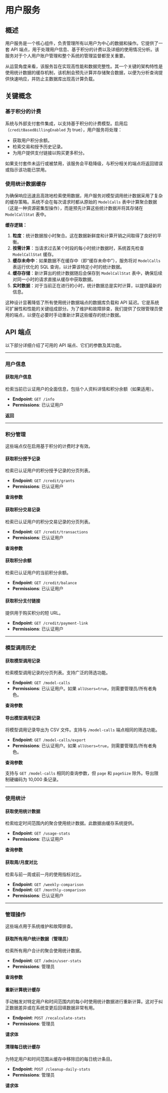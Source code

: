 # 用户服务

## 概述

用户服务是一个核心组件，负责管理所有以用户为中心的数据和操作。它提供了一套 API 端点，用于处理用户信息、基于积分的计费以及详细的使用情况分析。该服务对于个人用户账户管理和整个系统的管理监督都至关重要。

从运营角度来看，该服务旨在实现高性能和数据完整性。其一个关键的架构特性是使用统计数据的缓存机制，该机制会预先计算并存储聚合数据，以便为分析查询提供快速响应，并防止主数据库出现高计算负载。

## 关键概念

### 基于积分的计费

系统与外部支付套件集成，以支持基于积分的计费模型。启用后（`creditBasedBillingEnabled` 为 true），用户服务将处理：
- 获取用户积分余额。
- 检索交易和授予历史记录。
- 为用户提供支付链接以购买更多积分。

如果支付套件未运行或被禁用，该服务会平稳降级，与积分相关的端点将返回错误或指示该功能已禁用。

### 使用统计数据缓存

为确保响应迅速且高效地检索使用数据，用户服务对模型调用统计数据采用了复杂的缓存策略。系统不会在每次请求时都从原始的 `ModelCalls` 表中计算聚合数据（这是一种资源密集型操作），而是预先计算这些统计数据并将其存储在 `ModelCallStat` 表中。

**缓存逻辑：**

1.  **粒度**：统计数据按小时聚合。这在数据新鲜度和计算开销之间取得了良好的平衡。
2.  **按需计算**：当请求过去某个时段的每小时统计数据时，系统首先检查 `ModelCallStat` 缓存。
3.  **缓存未命中**：如果数据不在缓存中（即“缓存未命中”），服务将对 `ModelCalls` 表运行优化的 SQL 查询，以计算该特定小时的统计数据。
4.  **缓存存储**：新计算出的统计数据随后会保存到 `ModelCallStat` 表中，确保后续对同一小时的请求直接从缓存中获取数据。
5.  **实时数据**：对于当前正在进行的小时，统计数据总是实时计算，以提供最新的信息。

这种设计显著降低了所有使用统计数据端点的数据库负载和 API 延迟。它是系统可扩展性和性能的关键组成部分。为了维护和故障排查，我们提供了仅限管理员使用的端点，以便在必要时手动重新计算这些缓存的统计数据。

## API 端点

以下部分详细介绍了可用的 API 端点、它们的参数及其功能。

---

### 用户信息

#### 获取用户信息

检索当前已认证用户的全面信息，包括个人资料详情和积分余额（如果适用）。

-   **Endpoint**: `GET /info`
-   **Permissions**: 已认证用户

**返回**

<x-field-group>
  <x-field data-name="user" data-type="object" data-desc="用户的个人资料信息。">
    <x-field data-name="did" data-type="string" data-desc="用户的分布式身份标识符。"></x-field>
    <x-field data-name="fullName" data-type="string" data-desc="用户的全名。"></x-field>
    <x-field data-name="email" data-type="string" data-desc="用户的电子邮件地址。"></x-field>
    <x-field data-name="avatar" data-type="string" data-desc="用户头像的 URL。"></x-field>
  </x-field>
  <x-field data-name="creditBalance" data-type="object" data-desc="用户的积分余额详情。如果基于积分的计费被禁用，则为 Null。">
    <x-field data-name="balance" data-type="number" data-desc="可用的积分余额。"></x-field>
    <x-field data-name="total" data-type="number" data-desc="授予的总积分。"></x-field>
    <x-field data-name="grantCount" data-type="number" data-desc="收到的积分授予次数。"></x-field>
    <x-field data-name="pendingCredit" data-type="number" data-desc="来自待处理交易的积分。"></x-field>
  </x-field>
  <x-field data-name="paymentLink" data-type="string" data-desc="供用户购买积分的短 URL。"></x-field>
  <x-field data-name="currency" data-type="object" data-desc="用于支付的货币。"></x-field>
  <x-field data-name="enableCredit" data-type="boolean" data-desc="指示基于积分的计费在系统上是否已激活。"></x-field>
  <x-field data-name="profileLink" data-type="string" data-desc="指向用户积分使用情况个人资料页面的短 URL。"></x-field>
</x-field-group>

---

### 积分管理

这些端点仅在启用基于积分的计费时才有效。

#### 获取积分授予记录

检索已认证用户的积分授予记录的分页列表。

-   **Endpoint**: `GET /credit/grants`
-   **Permissions**: 已认证用户

**查询参数**

<x-field-group>
    <x-field data-name="page" data-type="number" data-required="false" data-desc="分页的页码（从 1 开始）。"></x-field>
    <x-field data-name="pageSize" data-type="number" data-required="false" data-desc="每页的项目数（最多 100）。"></x-field>
    <x-field data-name="start" data-type="number" data-required="false" data-desc="时间范围开始的 Unix 时间戳。"></x-field>
    <x-field data-name="end" data-type="number" data-required="false" data-desc="时间范围结束的 Unix 时间戳。"></x-field>
</x-field-group>

#### 获取积分交易记录

检索已认证用户的积分交易记录的分页列表。

-   **Endpoint**: `GET /credit/transactions`
-   **Permissions**: 已认证用户

**查询参数**

<x-field-group>
    <x-field data-name="page" data-type="number" data-required="false" data-desc="分页的页码（从 1 开始）。"></x-field>
    <x-field data-name="pageSize" data-type="number" data-required="false" data-desc="每页的项目数（最多 100）。"></x-field>
    <x-field data-name="start" data-type="number" data-required="false" data-desc="时间范围开始的 Unix 时间戳。"></x-field>
    <x-field data-name="end" data-type="number" data-required="false" data-desc="时间范围结束的 Unix 时间戳。"></x-field>
</x-field-group>

#### 获取积分余额

检索已认证用户的当前积分余额。

-   **Endpoint**: `GET /credit/balance`
-   **Permissions**: 已认证用户

#### 获取积分支付链接

提供用于购买积分的短 URL。

-   **Endpoint**: `GET /credit/payment-link`
-   **Permissions**: 已认证用户

---

### 模型调用历史

#### 获取模型调用记录

检索模型调用记录的分页列表。支持广泛的筛选功能。

-   **Endpoint**: `GET /model-calls`
-   **Permissions**: 已认证用户。如果 `allUsers=true`，则需要管理员/所有者角色。

**查询参数**

<x-field-group>
    <x-field data-name="page" data-type="number" data-required="false" data-default="1" data-desc="分页的页码。"></x-field>
    <x-field data-name="pageSize" data-type="number" data-required="false" data-default="50" data-desc="每页的项目数（最多 100）。"></x-field>
    <x-field data-name="startTime" data-type="string" data-required="false" data-desc="时间范围开始的 Unix 时间戳。"></x-field>
    <x-field data-name="endTime" data-type="string" data-required="false" data-desc="时间范围结束的 Unix 时间戳。"></x-field>
    <x-field data-name="search" data-type="string" data-required="false" data-desc="对调用记录进行关键词搜索。"></x-field>
    <x-field data-name="status" data-type="string" data-required="false" data-desc="按状态筛选。可以是 'success'、'failed' 或 'all'。"></x-field>
    <x-field data-name="model" data-type="string" data-required="false" data-desc="按特定模型名称筛选。"></x-field>
    <x-field data-name="providerId" data-type="string" data-required="false" data-desc="按特定提供商 ID 筛选。"></x-field>
    <x-field data-name="appDid" data-type="string" data-required="false" data-desc="按调用应用程序的 DID 筛选。"></x-field>
    <x-field data-name="allUsers" data-type="boolean" data-required="false" data-desc="如果为 true，则返回所有用户的记录。需要管理员/所有者角色。"></x-field>
</x-field-group>

#### 导出模型调用记录

将模型调用记录导出为 CSV 文件。支持与 `/model-calls` 端点相同的筛选功能。

-   **Endpoint**: `GET /model-calls/export`
-   **Permissions**: 已认证用户。如果 `allUsers=true`，则需要管理员/所有者角色。

**查询参数**

支持与 `GET /model-calls` 相同的查询参数，但 `page` 和 `pageSize` 除外。导出限制硬编码为 10,000 条记录。

---

### 使用统计

#### 获取使用统计数据

检索给定时间范围内的聚合使用统计数据。此数据由缓存系统提供。

-   **Endpoint**: `GET /usage-stats`
-   **Permissions**: 已认证用户

**查询参数**

<x-field-group>
    <x-field data-name="startTime" data-type="string" data-required="true" data-desc="时间范围开始的 Unix 时间戳。"></x-field>
    <x-field data-name="endTime" data-type="string" data-required="true" data-desc="时间范围结束的 Unix 时间戳。"></x-field>
</x-field-group>

#### 获取周/月度对比

检索与前一周或前一月的使用指标对比。

-   **Endpoint**: `GET /weekly-comparison`
-   **Endpoint**: `GET /monthly-comparison`
-   **Permissions**: 已认证用户

---

### 管理操作

这些端点用于系统维护和故障排查。

#### 获取所有用户统计数据（管理员）

检索所有用户合计的聚合使用统计数据。

-   **Endpoint**: `GET /admin/user-stats`
-   **Permissions**: 管理员

**查询参数**

<x-field-group>
    <x-field data-name="startTime" data-type="string" data-required="true" data-desc="时间范围开始的 Unix 时间戳。"></x-field>
    <x-field data-name="endTime" data-type="string" data-required="true" data-desc="时间范围结束的 Unix 时间戳。"></x-field>
</x-field-group>

#### 重新计算统计缓存

手动触发对特定用户和时间范围内的每小时使用统计数据进行重新计算。这对于纠正数据差异或在系统变更后回填数据非常有用。

-   **Endpoint**: `POST /recalculate-stats`
-   **Permissions**: 管理员

**请求体**

<x-field-group>
    <x-field data-name="userDid" data-type="string" data-required="true" data-desc="需要重新计算统计数据的用户的 DID。"></x-field>
    <x-field data-name="startTime" data-type="number" data-required="true" data-desc="重新计算周期的开始 Unix 时间戳。"></x-field>
    <x-field data-name="endTime" data-type="number" data-required="true" data-desc="重新计算周期的结束 Unix 时间戳。"></x-field>
    <x-field data-name="dryRun" data-type="boolean" data-required="false" data-desc="如果为 true，端点将报告其将要执行的操作，而不会实际执行这些操作。"></x-field>
</x-field-group>

#### 清理每日统计缓存

为特定用户和时间范围从缓存中移除旧的每日统计条目。

-   **Endpoint**: `POST /cleanup-daily-stats`
-   **Permissions**: 管理员

**请求体**

<x-field-group>
    <x-field data-name="userDid" data-type="string" data-required="true" data-desc="需要清理统计数据的用户的 DID。"></x-field>
    <x-field data-name="startTime" data-type="number" data-required="true" data-desc="清理周期的开始 Unix 时间戳。"></x-field>
    <x-field data-name="endTime" data-type="number" data-required="true" data-desc="清理周期的结束 Unix 时间戳。"></x-field>
</x-field-group>